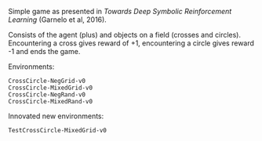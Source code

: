 Simple game as presented in *Towards Deep Symbolic Reinforcement Learning* (Garnelo et al, 2016).

Consists of the agent (plus) and objects on a field (crosses and circles). Encountering a cross gives reward of +1, encountering a circle gives reward -1 and ends the game.

Environments:

    CrossCircle-NegGrid-v0
    CrossCircle-MixedGrid-v0
    CrossCircle-NegRand-v0
    CrossCircle-MixedRand-v0
    
Innovated new environments:
    
    TestCrossCircle-MixedGrid-v0
